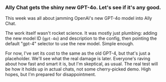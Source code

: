 ### Ally Chat gets the shiny new GPT-4o. Let's see if it's any good.

This week was all about jamming OpenAI's new GPT-4o model into Ally Chat.

The work itself wasn't rocket science. It was mostly just plumbing: adding the new model ID (`gpt-4o`) and description to the config, then pointing the default "gpt-4" selector to use the new model. Simple enough.

For now, I've set its cost to the same as the old GPT-4, but that's just a placeholder. We'll see what the real damage is later. Everyone's raving about how fast and smart it is, but I'm skeptical, as usual. The real test will be how it holds up in actual chats, not some cherry-picked demo. High hopes, but I'm prepared for disappointment.
